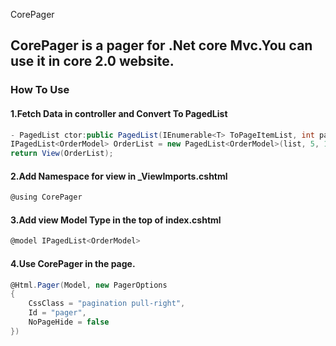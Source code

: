 CorePager
## CorePager is a pager for .Net core Mvc.You can use it in core 2.0 website.
### How To Use
#### 1.Fetch Data in controller and Convert To PagedList
``` c#
- PagedList ctor:public PagedList(IEnumerable<T> ToPageItemList, int pageIndex, int pageSize, long totalItemCount)
IPagedList<OrderModel> OrderList = new PagedList<OrderModel>(list, 5, 14, 100);
return View(OrderList);
```
#### 2.Add Namespace for view in _ViewImports.cshtml
``` c#
@using CorePager
```
#### 3.Add view Model Type in the top of index.cshtml
``` c#
@model IPagedList<OrderModel>
```

#### 4.Use CorePager in the page.
``` c#
@Html.Pager(Model, new PagerOptions
{
    CssClass = "pagination pull-right",
    Id = "pager",
    NoPageHide = false
})
```